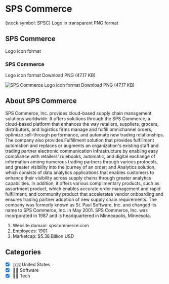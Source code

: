 # SPS Commerce
 (stock symbol: SPSC) Logo in transparent PNG format

## SPS Commerce
 Logo icon format

### SPS Commerce
 Logo icon format Download PNG (47.17 KB)

![SPS Commerce
 Logo icon format Download PNG (47.17 KB)](/img/orig/SPSC-8e486b1c.png)

## About SPS Commerce


SPS Commerce, Inc. provides cloud-based supply chain management solutions worldwide. It offers solutions through the SPS Commerce, a cloud-based platform that enhances the way retailers, suppliers, grocers, distributors, and logistics firms manage and fulfill omnichannel orders, optimize sell-through performance, and automate new trading relationships. The company also provides Fulfillment solution that provides fulfillment automation and replaces or augments an organization's existing staff and trading partner electronic communication infrastructure by enabling easy compliance with retailers' rulebooks, automatic, and digital exchange of information among numerous trading partners through various protocols, and greater visibility into the journey of an order; and Analytics solution, which consists of data analytics applications that enables customers to enhance their visibility across supply chains through greater analytics capabilities. In addition, it offers various complimentary products, such as assortment product, which enables accurate order management and rapid fulfillment; and community product that accelerates vendor onboarding and ensures trading partner adoption of new supply chain requirements. The company was formerly known as St. Paul Software, Inc. and changed its name to SPS Commerce, Inc. in May 2001. SPS Commerce, Inc. was incorporated in 1987 and is headquartered in Minneapolis, Minnesota.

1. Website domain: spscommerce.com
2. Employees: 1901
3. Marketcap: $5.38 Billion USD


## Categories
- [x] 🇺🇸 United States
- [x] 👨‍💻 Software
- [x] 👩‍💻 Tech
